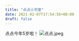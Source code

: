 ```yaml
---
title: "点点小可爱"
date: 2021-02-07T17:54:56+08:00
draft: false
---
```


点点今年5岁啦！
![点点.jpeg](http://i.loli.net/2021/02/19/5fUBtE8zVQMrL4n.jpg)

